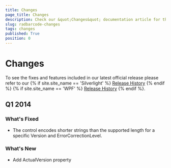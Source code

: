 ```yaml
---
title: Changes
page_title: Changes
description: Check our &quot;Changes&quot; documentation article for the RadBarcode {{ site.framework_name }} control.
slug: radbarcode-changes
tags: changes
published: True
position: 0
---
```


# Changes

To see the fixes and features included in our latest official release please refer to our {% if site.site_name == 'Silverlight' %} [Release History](http://www.telerik.com/support/whats-new/silverlight/release-history) {% endif %} {% if site.site_name == 'WPF' %} [Release History](http://www.telerik.com/support/whats-new/wpf/release-history) {% endif %}.

## Q1 2014

### What's Fixed

* The control encodes shorter strings than the supported length for a specific Version and ErrorCorrectionLevel.

### What's New

* Add ActualVersion property